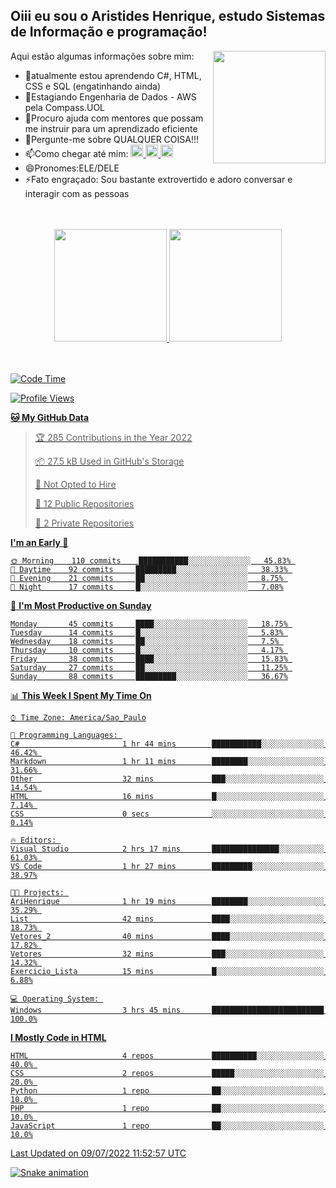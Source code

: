## Oiii eu sou o Aristides Henrique, estudo Sistemas de Informação e programação!

<div >
Aqui estão algumas informações sobre mim:<img align="right" height="180em" src="https://user-images.githubusercontent.com/97318481/177042589-45d62122-82a9-4a32-b3a7-87b322825b2f.png">
</div>

- 🌱atualmente estou aprendendo C#, HTML, CSS e SQL (engatinhando ainda)
- 👯Estagiando Engenharia de Dados - AWS pela Compass.UOL
- 🤔Procuro ajuda com mentores que possam me instruir para um aprendizado eficiente
- 💬Pergunte-me sobre QUALQUER COISA!!!
- 📫Como chegar até mim:
  <a href="https://www.instagram.com/aryhenry/" target="_blank">
  <img src="https://img.shields.io/badge/-Instagram-%23E4405F?style=for-the-badge&logo=instagram&logoColor=black" height="20px">
  </a>
  <a href="https://www.linkedin.com/in/aristides-henrique/" target="_blank">
  <img src="https://img.shields.io/badge/-LinkedIn-%230077B5?style=for-the-badge&logo=linkedin&logoColor=black" height="20px">
  </a> 
  <a href="mailto:arihenriqueuna@gmail.com">
  <img src="https://img.shields.io/badge/-Gmail-%23333?style=for-the-badge&logo=gmail&logoColor=white" height="20px">
  </a>
- 😄Pronomes:ELE/DELE
- ⚡Fato engraçado: Sou bastante extrovertido e adoro conversar e interagir com as pessoas
<br/>
<br/>
<div align="center">
  <a href="https://github.com/arihenrique">
  <img height="180em" src="https://github-readme-stats.vercel.app/api?username=arihenrique&show_icons=true&theme=dracula&include_all_commits=true&count_private=true"/>
  <img height="180em" src="https://github-readme-stats.vercel.app/api/top-langs/?username=arihenrique&layout=compact&langs_count=7&theme=dracula"/>
</div><br/><br/>

<!--START_SECTION:waka-->
![Code Time](http://img.shields.io/badge/Code%20Time-6%20hrs%2018%20mins-blue)

![Profile Views](http://img.shields.io/badge/Profile%20Views-468-blue)

**🐱 My GitHub Data** 

> 🏆 285 Contributions in the Year 2022
 > 
> 📦 27.5 kB Used in GitHub's Storage 
 > 
> 🚫 Not Opted to Hire
 > 
> 📜 12 Public Repositories 
 > 
> 🔑 2 Private Repositories  
 > 
**I'm an Early 🐤** 

```text
🌞 Morning    110 commits    ███████████░░░░░░░░░░░░░░   45.83% 
🌆 Daytime    92 commits     █████████░░░░░░░░░░░░░░░░   38.33% 
🌃 Evening    21 commits     ██░░░░░░░░░░░░░░░░░░░░░░░   8.75% 
🌙 Night      17 commits     █░░░░░░░░░░░░░░░░░░░░░░░░   7.08%

```
📅 **I'm Most Productive on Sunday** 

```text
Monday       45 commits     ████░░░░░░░░░░░░░░░░░░░░░   18.75% 
Tuesday      14 commits     █░░░░░░░░░░░░░░░░░░░░░░░░   5.83% 
Wednesday    18 commits     ██░░░░░░░░░░░░░░░░░░░░░░░   7.5% 
Thursday     10 commits     █░░░░░░░░░░░░░░░░░░░░░░░░   4.17% 
Friday       38 commits     ████░░░░░░░░░░░░░░░░░░░░░   15.83% 
Saturday     27 commits     ██░░░░░░░░░░░░░░░░░░░░░░░   11.25% 
Sunday       88 commits     █████████░░░░░░░░░░░░░░░░   36.67%

```


📊 **This Week I Spent My Time On** 

```text
⌚︎ Time Zone: America/Sao_Paulo

💬 Programming Languages: 
C#                       1 hr 44 mins        ███████████░░░░░░░░░░░░░░   46.42% 
Markdown                 1 hr 11 mins        ████████░░░░░░░░░░░░░░░░░   31.66% 
Other                    32 mins             ███░░░░░░░░░░░░░░░░░░░░░░   14.54% 
HTML                     16 mins             █░░░░░░░░░░░░░░░░░░░░░░░░   7.14% 
CSS                      0 secs              ░░░░░░░░░░░░░░░░░░░░░░░░░   0.14%

🔥 Editors: 
Visual Studio            2 hrs 17 mins       ███████████████░░░░░░░░░░   61.03% 
VS Code                  1 hr 27 mins        █████████░░░░░░░░░░░░░░░░   38.97%

🐱‍💻 Projects: 
AriHenrique              1 hr 19 mins        ████████░░░░░░░░░░░░░░░░░   35.29% 
List                     42 mins             ████░░░░░░░░░░░░░░░░░░░░░   18.73% 
Vetores_2                40 mins             ████░░░░░░░░░░░░░░░░░░░░░   17.82% 
Vetores                  32 mins             ███░░░░░░░░░░░░░░░░░░░░░░   14.32% 
Exercicio_Lista          15 mins             █░░░░░░░░░░░░░░░░░░░░░░░░   6.88%

💻 Operating System: 
Windows                  3 hrs 45 mins       █████████████████████████   100.0%

```

**I Mostly Code in HTML** 

```text
HTML                     4 repos             ██████████░░░░░░░░░░░░░░░   40.0% 
CSS                      2 repos             █████░░░░░░░░░░░░░░░░░░░░   20.0% 
Python                   1 repo              ██░░░░░░░░░░░░░░░░░░░░░░░   10.0% 
PHP                      1 repo              ██░░░░░░░░░░░░░░░░░░░░░░░   10.0% 
JavaScript               1 repo              ██░░░░░░░░░░░░░░░░░░░░░░░   10.0%

```



 Last Updated on 09/07/2022 11:52:57 UTC
<!--END_SECTION:waka-->

![Snake animation](https://github.com/arihenrique/arihenrique/blob/output/github-contribution-grid-snake.svg)
